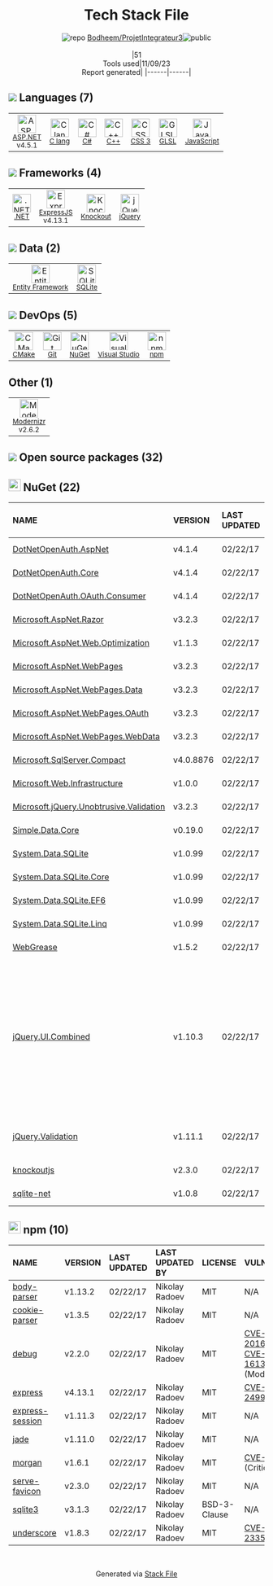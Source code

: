 <!--
--- Readme.md Snippet without images Start ---
## Tech Stack
Bodheem/ProjetIntegrateur3 is built on the following main stack:
- [.NET](http://www.microsoft.com/net/) – Frameworks (Full Stack)
- [C#](http://csharp.net) – Languages
- [jQuery](http://jquery.com/) – Javascript UI Libraries
- [C++](http://www.cplusplus.com/) – Languages
- [SQLite](http://www.sqlite.org/) – Databases
- [C lang](http://en.wikipedia.org/wiki/C_(programming_language)) – Languages
- [ExpressJS](http://expressjs.com/) – Microframeworks (Backend)
- [JavaScript](https://developer.mozilla.org/en-US/docs/Web/JavaScript) – Languages
- [Visual Studio](http://msdn.microsoft.com/en-us/vstudio/aa718325.aspx) – Integrated Development Environment
- [Knockout](http://knockoutjs.com/) – Javascript UI Libraries
- [CMake](http://www.cmake.org/) – Java Build Tools
- [Modernizr](https://modernizr.com/) – Javascript Utilities & Libraries
- [Entity Framework](https://docs.microsoft.com/en-us/aspnet/entity-framework) – Object Relational Mapper (ORM)
- [GLSL](https://www.khronos.org/opengl/wiki/Core_Language_(GLSL)) – Languages
- [ASP.NET](https://www.asp.net/) – Languages

Full tech stack [here](/techstack.md)
--- Readme.md Snippet without images End ---

--- Readme.md Snippet with images Start ---
## Tech Stack
Bodheem/ProjetIntegrateur3 is built on the following main stack:
- <img width='25' height='25' src='https://img.stackshare.io/service/1014/IoPy1dce_400x400.png' alt='.NET'/> [.NET](http://www.microsoft.com/net/) – Frameworks (Full Stack)
- <img width='25' height='25' src='https://img.stackshare.io/service/1015/1200px-C_Sharp_wordmark.svg.png' alt='C#'/> [C#](http://csharp.net) – Languages
- <img width='25' height='25' src='https://img.stackshare.io/service/1021/lxEKmMnB_400x400.jpg' alt='jQuery'/> [jQuery](http://jquery.com/) – Javascript UI Libraries
- <img width='25' height='25' src='https://img.stackshare.io/service/1049/cplusplus.png' alt='C++'/> [C++](http://www.cplusplus.com/) – Languages
- <img width='25' height='25' src='https://img.stackshare.io/service/1071/sqlite.jpg' alt='SQLite'/> [SQLite](http://www.sqlite.org/) – Databases
- <img width='25' height='25' src='https://img.stackshare.io/no-img-open-source.png' alt='C lang'/> [C lang](http://en.wikipedia.org/wiki/C_(programming_language)) – Languages
- <img width='25' height='25' src='https://img.stackshare.io/service/1163/hashtag.png' alt='ExpressJS'/> [ExpressJS](http://expressjs.com/) – Microframeworks (Backend)
- <img width='25' height='25' src='https://img.stackshare.io/service/1209/javascript.jpeg' alt='JavaScript'/> [JavaScript](https://developer.mozilla.org/en-US/docs/Web/JavaScript) – Languages
- <img width='25' height='25' src='https://img.stackshare.io/service/1451/SR2hUhQN.png' alt='Visual Studio'/> [Visual Studio](http://msdn.microsoft.com/en-us/vstudio/aa718325.aspx) – Integrated Development Environment
- <img width='25' height='25' src='https://img.stackshare.io/service/1997/logo_400x400.png' alt='Knockout'/> [Knockout](http://knockoutjs.com/) – Javascript UI Libraries
- <img width='25' height='25' src='https://img.stackshare.io/service/2424/0UlUI_y1_400x400.jpg' alt='CMake'/> [CMake](http://www.cmake.org/) – Java Build Tools
- <img width='25' height='25' src='https://img.stackshare.io/service/2440/9TeXWBzR_400x400.jpg' alt='Modernizr'/> [Modernizr](https://modernizr.com/) – Javascript Utilities & Libraries
- <img width='25' height='25' src='https://img.stackshare.io/service/3251/no-img-open-source.png' alt='Entity Framework'/> [Entity Framework](https://docs.microsoft.com/en-us/aspnet/entity-framework) – Object Relational Mapper (ORM)
- <img width='25' height='25' src='https://img.stackshare.io/service/6548/default_a66025fbe8f221c489bdaac3a99d84e5f138cbbd.png' alt='GLSL'/> [GLSL](https://www.khronos.org/opengl/wiki/Core_Language_(GLSL)) – Languages
- <img width='25' height='25' src='https://img.stackshare.io/service/6755/2c45151a4a11d3a3c8e71bb34dd069d6_400x400.png' alt='ASP.NET'/> [ASP.NET](https://www.asp.net/) – Languages

Full tech stack [here](/techstack.md)
--- Readme.md Snippet with images End ---
-->
<div align="center">

# Tech Stack File
![](https://img.stackshare.io/repo.svg "repo") [Bodheem/ProjetIntegrateur3](https://github.com/Bodheem/ProjetIntegrateur3)![](https://img.stackshare.io/public_badge.svg "public")
<br/><br/>
|51<br/>Tools used|11/09/23 <br/>Report generated|
|------|------|
</div>

## <img src='https://img.stackshare.io/languages.svg'/> Languages (7)
<table><tr>
  <td align='center'>
  <img width='36' height='36' src='https://img.stackshare.io/service/6755/2c45151a4a11d3a3c8e71bb34dd069d6_400x400.png' alt='ASP.NET'>
  <br>
  <sub><a href="https://www.asp.net/">ASP.NET</a></sub>
  <br>
  <sub>v4.5.1</sub>
</td>

<td align='center'>
  <img width='36' height='36' src='https://img.stackshare.io/no-img-open-source.png' alt='C lang'>
  <br>
  <sub><a href="http://en.wikipedia.org/wiki/C_(programming_language)">C lang</a></sub>
  <br>
  <sub></sub>
</td>

<td align='center'>
  <img width='36' height='36' src='https://img.stackshare.io/service/1015/1200px-C_Sharp_wordmark.svg.png' alt='C#'>
  <br>
  <sub><a href="http://csharp.net">C#</a></sub>
  <br>
  <sub></sub>
</td>

<td align='center'>
  <img width='36' height='36' src='https://img.stackshare.io/service/1049/cplusplus.png' alt='C++'>
  <br>
  <sub><a href="http://www.cplusplus.com/">C++</a></sub>
  <br>
  <sub></sub>
</td>

<td align='center'>
  <img width='36' height='36' src='https://img.stackshare.io/service/6727/css.png' alt='CSS 3'>
  <br>
  <sub><a href="https://developer.mozilla.org/en-US/docs/Web/CSS/CSS3">CSS 3</a></sub>
  <br>
  <sub></sub>
</td>

<td align='center'>
  <img width='36' height='36' src='https://img.stackshare.io/service/6548/default_a66025fbe8f221c489bdaac3a99d84e5f138cbbd.png' alt='GLSL'>
  <br>
  <sub><a href="https://www.khronos.org/opengl/wiki/Core_Language_(GLSL)">GLSL</a></sub>
  <br>
  <sub></sub>
</td>

<td align='center'>
  <img width='36' height='36' src='https://img.stackshare.io/service/1209/javascript.jpeg' alt='JavaScript'>
  <br>
  <sub><a href="https://developer.mozilla.org/en-US/docs/Web/JavaScript">JavaScript</a></sub>
  <br>
  <sub></sub>
</td>

</tr>
</table>

## <img src='https://img.stackshare.io/frameworks.svg'/> Frameworks (4)
<table><tr>
  <td align='center'>
  <img width='36' height='36' src='https://img.stackshare.io/service/1014/IoPy1dce_400x400.png' alt='.NET'>
  <br>
  <sub><a href="http://www.microsoft.com/net/">.NET</a></sub>
  <br>
  <sub></sub>
</td>

<td align='center'>
  <img width='36' height='36' src='https://img.stackshare.io/service/1163/hashtag.png' alt='ExpressJS'>
  <br>
  <sub><a href="http://expressjs.com/">ExpressJS</a></sub>
  <br>
  <sub>v4.13.1</sub>
</td>

<td align='center'>
  <img width='36' height='36' src='https://img.stackshare.io/service/1997/logo_400x400.png' alt='Knockout'>
  <br>
  <sub><a href="http://knockoutjs.com/">Knockout</a></sub>
  <br>
  <sub></sub>
</td>

<td align='center'>
  <img width='36' height='36' src='https://img.stackshare.io/service/1021/lxEKmMnB_400x400.jpg' alt='jQuery'>
  <br>
  <sub><a href="http://jquery.com/">jQuery</a></sub>
  <br>
  <sub></sub>
</td>

</tr>
</table>

## <img src='https://img.stackshare.io/databases.svg'/> Data (2)
<table><tr>
  <td align='center'>
  <img width='36' height='36' src='https://img.stackshare.io/service/3251/no-img-open-source.png' alt='Entity Framework'>
  <br>
  <sub><a href="https://docs.microsoft.com/en-us/aspnet/entity-framework">Entity Framework</a></sub>
  <br>
  <sub></sub>
</td>

<td align='center'>
  <img width='36' height='36' src='https://img.stackshare.io/service/1071/sqlite.jpg' alt='SQLite'>
  <br>
  <sub><a href="http://www.sqlite.org/">SQLite</a></sub>
  <br>
  <sub></sub>
</td>

</tr>
</table>

## <img src='https://img.stackshare.io/devops.svg'/> DevOps (5)
<table><tr>
  <td align='center'>
  <img width='36' height='36' src='https://img.stackshare.io/service/2424/0UlUI_y1_400x400.jpg' alt='CMake'>
  <br>
  <sub><a href="http://www.cmake.org/">CMake</a></sub>
  <br>
  <sub></sub>
</td>

<td align='center'>
  <img width='36' height='36' src='https://img.stackshare.io/service/1046/git.png' alt='Git'>
  <br>
  <sub><a href="http://git-scm.com/">Git</a></sub>
  <br>
  <sub></sub>
</td>

<td align='center'>
  <img width='36' height='36' src='https://img.stackshare.io/service/2637/6I3oEOP4_400x400.jpg' alt='NuGet'>
  <br>
  <sub><a href="https://www.nuget.org/">NuGet</a></sub>
  <br>
  <sub></sub>
</td>

<td align='center'>
  <img width='36' height='36' src='https://img.stackshare.io/service/1451/SR2hUhQN.png' alt='Visual Studio'>
  <br>
  <sub><a href="http://msdn.microsoft.com/en-us/vstudio/aa718325.aspx">Visual Studio</a></sub>
  <br>
  <sub></sub>
</td>

<td align='center'>
  <img width='36' height='36' src='https://img.stackshare.io/service/1120/lejvzrnlpb308aftn31u.png' alt='npm'>
  <br>
  <sub><a href="https://www.npmjs.com/">npm</a></sub>
  <br>
  <sub></sub>
</td>

</tr>
</table>

## Other (1)
<table><tr>
  <td align='center'>
  <img width='36' height='36' src='https://img.stackshare.io/service/2440/9TeXWBzR_400x400.jpg' alt='Modernizr'>
  <br>
  <sub><a href="https://modernizr.com/">Modernizr</a></sub>
  <br>
  <sub>v2.6.2</sub>
</td>

</tr>
</table>


## <img src='https://img.stackshare.io/group.svg' /> Open source packages (32)</h2>

## <img width='24' height='24' src='https://img.stackshare.io/service/2637/6I3oEOP4_400x400.jpg'/> NuGet (22)

|NAME|VERSION|LAST UPDATED|LAST UPDATED BY|LICENSE|VULNERABILITIES|
|:------|:------|:------|:------|:------|:------|
|[DotNetOpenAuth.AspNet](https://www.nuget.org/DotNetOpenAuth.AspNet)|v4.1.4|02/22/17|Nikolay Radoev |N/A|N/A|
|[DotNetOpenAuth.Core](https://www.nuget.org/DotNetOpenAuth.Core)|v4.1.4|02/22/17|Nikolay Radoev |N/A|N/A|
|[DotNetOpenAuth.OAuth.Consumer](https://www.nuget.org/DotNetOpenAuth.OAuth.Consumer)|v4.1.4|02/22/17|Nikolay Radoev |N/A|N/A|
|[Microsoft.AspNet.Razor](https://www.nuget.org/Microsoft.AspNet.Razor)|v3.2.3|02/22/17|Nikolay Radoev |Apache-2.0|N/A|
|[Microsoft.AspNet.Web.Optimization](https://www.nuget.org/Microsoft.AspNet.Web.Optimization)|v1.1.3|02/22/17|Nikolay Radoev |Apache-2.0|N/A|
|[Microsoft.AspNet.WebPages](https://www.nuget.org/Microsoft.AspNet.WebPages)|v3.2.3|02/22/17|Nikolay Radoev |Apache-2.0|N/A|
|[Microsoft.AspNet.WebPages.Data](https://www.nuget.org/Microsoft.AspNet.WebPages.Data)|v3.2.3|02/22/17|Nikolay Radoev |N/A|N/A|
|[Microsoft.AspNet.WebPages.OAuth](https://www.nuget.org/Microsoft.AspNet.WebPages.OAuth)|v3.2.3|02/22/17|Nikolay Radoev |N/A|N/A|
|[Microsoft.AspNet.WebPages.WebData](https://www.nuget.org/Microsoft.AspNet.WebPages.WebData)|v3.2.3|02/22/17|Nikolay Radoev |N/A|N/A|
|[Microsoft.SqlServer.Compact](https://www.nuget.org/Microsoft.SqlServer.Compact)|v4.0.8876|02/22/17|Nikolay Radoev |N/A|N/A|
|[Microsoft.Web.Infrastructure](https://www.nuget.org/Microsoft.Web.Infrastructure)|v1.0.0|02/22/17|Nikolay Radoev |N/A|N/A|
|[Microsoft.jQuery.Unobtrusive.Validation](https://www.nuget.org/Microsoft.jQuery.Unobtrusive.Validation)|v3.2.3|02/22/17|Nikolay Radoev |Apache-2.0|N/A|
|[Simple.Data.Core](https://www.nuget.org/Simple.Data.Core)|v0.19.0|02/22/17|Nikolay Radoev |MIT|N/A|
|[System.Data.SQLite](https://www.nuget.org/System.Data.SQLite)|v1.0.99|02/22/17|Nikolay Radoev |N/A|N/A|
|[System.Data.SQLite.Core](https://www.nuget.org/System.Data.SQLite.Core)|v1.0.99|02/22/17|Nikolay Radoev |N/A|N/A|
|[System.Data.SQLite.EF6](https://www.nuget.org/System.Data.SQLite.EF6)|v1.0.99|02/22/17|Nikolay Radoev |N/A|N/A|
|[System.Data.SQLite.Linq](https://www.nuget.org/System.Data.SQLite.Linq)|v1.0.99|02/22/17|Nikolay Radoev |N/A|N/A|
|[WebGrease](https://www.nuget.org/WebGrease)|v1.5.2|02/22/17|Nikolay Radoev |Apache-2.0|N/A|
|[jQuery.UI.Combined](https://www.nuget.org/jQuery.UI.Combined)|v1.10.3|02/22/17|Nikolay Radoev |N/A|[](https://github.com/advisories/GHSA-g8q2-24jh-5hpc) (High)<br/>[CVE-2016-7103](https://github.com/advisories/GHSA-hpcf-8vf9-q4gj) (Moderate)<br/>[CVE-2022-31160](https://github.com/advisories/GHSA-h6gj-6jjq-h8g9) (Moderate)<br/>[CVE-2021-41182](https://github.com/advisories/GHSA-9gj3-hwp5-pmwc) (Moderate)<br/>[CVE-2021-41183](https://github.com/advisories/GHSA-j7qv-pgf6-hvh4) (Moderate)<br/>[CVE-2021-41184](https://github.com/advisories/GHSA-gpqq-952q-5327) (Moderate)|
|[jQuery.Validation](https://www.nuget.org/jQuery.Validation)|v1.11.1|02/22/17|Nikolay Radoev |MIT|[CVE-2021-21252](https://github.com/advisories/GHSA-jxwx-85vp-gvwm) (High)<br/>[CVE-2021-43306](https://github.com/advisories/GHSA-j9m2-h2pv-wvph) (Low)|
|[knockoutjs](https://www.nuget.org/knockoutjs)|v2.3.0|02/22/17|Nikolay Radoev |MIT|N/A|
|[sqlite-net](https://www.nuget.org/sqlite-net)|v1.0.8|02/22/17|Nikolay Radoev |MIT|N/A|


## <img width='24' height='24' src='https://img.stackshare.io/service/1120/lejvzrnlpb308aftn31u.png'/> npm (10)

|NAME|VERSION|LAST UPDATED|LAST UPDATED BY|LICENSE|VULNERABILITIES|
|:------|:------|:------|:------|:------|:------|
|[body-parser](https://www.npmjs.com/body-parser)|v1.13.2|02/22/17|Nikolay Radoev |MIT|N/A|
|[cookie-parser](https://www.npmjs.com/cookie-parser)|v1.3.5|02/22/17|Nikolay Radoev |MIT|N/A|
|[debug](https://www.npmjs.com/debug)|v2.2.0|02/22/17|Nikolay Radoev |MIT|[CVE-2017-20165](https://github.com/advisories/GHSA-9vvw-cc9w-f27h) (High)<br/>[CVE-2017-16137](https://github.com/advisories/GHSA-gxpj-cx7g-858c) (Moderate)|
|[express](https://www.npmjs.com/express)|v4.13.1|02/22/17|Nikolay Radoev |MIT|[CVE-2022-24999](https://github.com/advisories/GHSA-hrpp-h998-j3pp) (High)|
|[express-session](https://www.npmjs.com/express-session)|v1.11.3|02/22/17|Nikolay Radoev |MIT|N/A|
|[jade](https://www.npmjs.com/jade)|v1.11.0|02/22/17|Nikolay Radoev |MIT|N/A|
|[morgan](https://www.npmjs.com/morgan)|v1.6.1|02/22/17|Nikolay Radoev |MIT|[CVE-2019-5413](https://github.com/advisories/GHSA-gwg9-rgvj-4h5j) (Critical)|
|[serve-favicon](https://www.npmjs.com/serve-favicon)|v2.3.0|02/22/17|Nikolay Radoev |MIT|N/A|
|[sqlite3](https://www.npmjs.com/sqlite3)|v3.1.3|02/22/17|Nikolay Radoev |BSD-3-Clause|N/A|
|[underscore](https://www.npmjs.com/underscore)|v1.8.3|02/22/17|Nikolay Radoev |MIT|[CVE-2021-23358](https://github.com/advisories/GHSA-cf4h-3jhx-xvhq) (Critical)|

<br/>
<div align='center'>

Generated via [Stack File](https://github.com/apps/stack-file)

